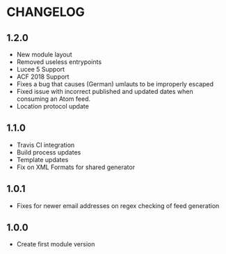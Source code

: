 # CHANGELOG

## 1.2.0

* New module layout
* Removed useless entrypoints
* Lucee 5 Support
* ACF 2018 Support
* Fixes a bug that causes (German) umlauts to be improperly escaped
* Fixed issue with incorrect published and updated dates when consuming an Atom feed.
* Location protocol update

## 1.1.0

* Travis CI integration
* Build process updates
* Template updates
* Fix on XML Formats for shared generator

## 1.0.1

* Fixes for newer email addresses on regex checking of feed generation

## 1.0.0

* Create first module version